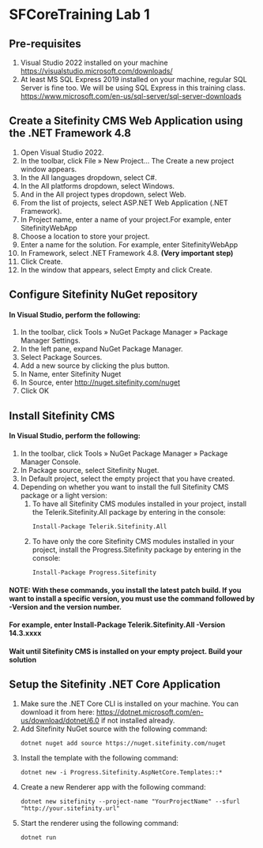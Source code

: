 # SFCoreTraining Lab 1

## Pre-requisites
1. Visual Studio 2022 installed on your machine https://visualstudio.microsoft.com/downloads/
2. At least MS SQL Express 2019 installed on your machine, regular SQL Server is fine too. We will be using SQL Express in this training class. https://www.microsoft.com/en-us/sql-server/sql-server-downloads

## Create a Sitefinity CMS Web Application using the .NET Framework 4.8

1. Open Visual Studio 2022.
2. In the toolbar, click File » New Project… The Create a new project window appears.
3. In the All languages dropdown, select C#.
4. In the All platforms dropdown, select Windows.
5. And in the All project types dropdown, select Web.
6. From the list of projects, select ASP.NET Web Application (.NET Framework).
7. In Project name, enter a name of your project.For example, enter SitefinityWebApp
8. Choose a location to store your project.
9. Enter a name for the solution. For example, enter SitefinityWebApp
10. In Framework, select .NET Framework 4.8. **(Very important step)**
11. Click Create.
12. In the window that appears, select Empty and click Create.


## Configure Sitefinity NuGet repository
####  In Visual Studio, perform the following:
1. In the toolbar, click Tools » NuGet Package Manager » Package Manager Settings.
2. In the left pane, expand NuGet Package Manager.
3. Select Package Sources.
4. Add a new source by clicking the plus button.
5. In Name, enter Sitefinity Nuget
6. In Source, enter http://nuget.sitefinity.com/nuget
7. Click OK

## Install Sitefinity CMS
#### In Visual Studio, perform the following:

1. In the toolbar, click Tools » NuGet Package Manager » Package Manager Console.
2. In Package source, select Sitefinity Nuget.
3. In Default project, select the empty project that you have created.
4. Depending on whether you want to install the full Sitefinity CMS package or a light version:
    1. To have all Sitefinity CMS modules installed in your project, install the Telerik.Sitefinity.All package by entering in the console: 
        ```
        Install-Package Telerik.Sitefinity.All
        ```
    1. To have only the core Sitefinity CMS modules installed in your project, install the Progress.Sitefinity package by entering in the console: 
        ```
        Install-Package Progress.Sitefinity
        ```
#### NOTE: With these commands, you install the latest patch build. If you want to install a specific version, you must use the command followed by -Version and the version number.
#### For example, enter Install-Package Telerik.Sitefinity.All -Version 14.3.xxxx

#### Wait until Sitefinity CMS is installed on your empty project. Build your solution

## Setup the Sitefinity .NET Core Application

1. Make sure the .NET Core CLI is installed on your machine. You can download it from here: https://dotnet.microsoft.com/en-us/download/dotnet/6.0 if not installed already.
2. Add Sitefinity NuGet source with the following command: 
   ```
   dotnet nuget add source https://nuget.sitefinity.com/nuget
   ```
3. Install the template with the following command:
   ```
   dotnet new -i Progress.Sitefinity.AspNetCore.Templates::*
   ```
4. Create a new Renderer app with the following command:
    ```
    dotnet new sitefinity --project-name "YourProjectName" --sfurl "http://your.sitefinity.url"
    ```
5. Start the renderer using the following command:
    ```
    dotnet run
    ```